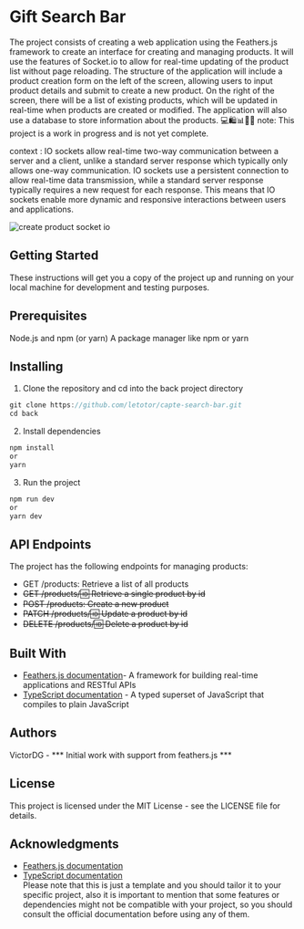 # Gift Search Bar
The project consists of creating a web application using the Feathers.js framework to create an interface for creating and managing products. It will use the features of Socket.io to allow for real-time updating of the product list without page reloading. The structure of the application will include a product creation form on the left of the screen, allowing users to input product details and submit to create a new product. On the right of the screen, there will be a list of existing products, which will be updated in real-time when products are created or modified. The application will also use a database to store information about the products. 💻🛍️📊📝🔄
note: This project is a work in progress and is not yet complete.


context : IO sockets allow real-time two-way communication between a server and a client, unlike a standard server response which typically only allows one-way communication. IO sockets use a persistent connection to allow real-time data transmission, while a standard server response typically requires a new request for each response. This means that IO sockets enable more dynamic and responsive interactions between users and applications.

![create product socket io](https://imgur.com/x7yqVPJ.png)

## Getting Started
These instructions will get you a copy of the project up and running on your local machine for development and testing purposes.

## Prerequisites
Node.js and npm (or yarn)
A package manager like npm or yarn

## Installing
1. Clone the repository and cd into the back project directory 

```javascript
git clone https://github.com/letotor/capte-search-bar.git
cd back
```

2. Install dependencies
```javascript
npm install
or
yarn 
```


3. Run the project
```js
npm run dev
or
yarn dev
```


## API Endpoints
The project has the following endpoints for managing products:

- GET /products: Retrieve a list of all products
- ~~GET /products/:id: Retrieve a single product by id~~
- ~~POST /products: Create a new product~~
- ~~PATCH /products/:id: Update a product by id~~
- ~~DELETE /products/:id: Delete a product by id~~

## Built With
- [Feathers.js documentation](https://feathersjs.com/)- A framework for building real-time applications and RESTful APIs
- [TypeScript documentation](https://www.typescriptlang.org/)  - A typed superset of JavaScript that compiles to plain JavaScript

## Authors
VictorDG - *** Initial work with support from feathers.js ***

## License
This project is licensed under the MIT License - see the LICENSE file for details.

## Acknowledgments
- [Feathers.js documentation](https://feathersjs.com/)
- [TypeScript documentation](https://www.typescriptlang.org/)  
Please note that this is just a template and you should tailor it to your specific project, also it is important to mention that some features or dependencies might not be compatible with your project, so you should consult the official documentation before using any of them.